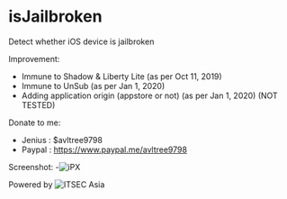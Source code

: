 # isJailbroken
Detect whether iOS device is jailbroken

Improvement:
- Immune to Shadow & Liberty Lite (as per Oct 11, 2019)
- Immune to UnSub (as per Jan 1, 2020)
- Adding application origin (appstore or not) (as per Jan 1, 2020) (NOT TESTED)

Donate to me:
- Jenius : $avltree9798
- Paypal : https://www.paypal.me/avltree9798

Screenshot:
-![iPX](https://i.imgur.com/YH3ixFA.png)

Powered by
![ITSEC Asia](https://www.itsec.asia/f699ff6a49639bd64ca01793296810f1.svg)
